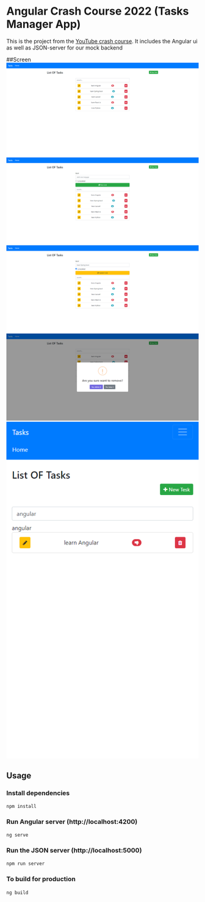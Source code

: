 # Angular Crash Course 2022 (Tasks Manager App)

This is the project from the [YouTube crash course](https://youtu.be/i0jHgkoro1A "Angular de A a Z avec une Api Rest et Json Server en Darija
"). It includes the Angular ui as well as JSON-server for our mock backend

##Screen
<img src="screens/scren1.png">
<img src="screens/screen2.png">
<img src="screens/screen3.png">
<img src="screens/screen4.png">
<img src="screens/screen5.png">

## Usage

### Install dependencies

```
npm install
```

### Run Angular server (http://localhost:4200)

```
ng serve
```

### Run the JSON server (http://localhost:5000)

```
npm run server
```

### To build for production

```
ng build
```
